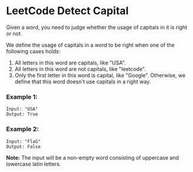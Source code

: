 # LeetCode Detect Capital
Given a word, you need to judge whether the usage of capitals in it is right or not.

We define the usage of capitals in a word to be right when one of the following cases holds:

1. All letters in this word are capitals, like "USA".
2. All letters in this word are not capitals, like "leetcode".
3. Only the first letter in this word is capital, like "Google".
Otherwise, we define that this word doesn't use capitals in a right way.
 

### Example 1:
```
Input: "USA"
Output: True
```

### Example 2:
```
Input: "FlaG"
Output: False
```

**Note:** The input will be a non-empty word consisting of uppercase and lowercase latin letters.